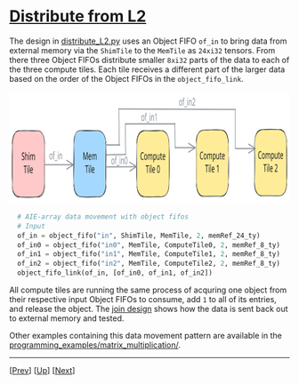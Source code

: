 <!---//===- README.md ---------------------------------------*- Markdown -*-===//
//
// This file is licensed under the Apache License v2.0 with LLVM Exceptions.
// See https://llvm.org/LICENSE.txt for license information.
// SPDX-License-Identifier: Apache-2.0 WITH LLVM-exception
//
// Copyright (C) 2024, Advanced Micro Devices, Inc.
// 
//===----------------------------------------------------------------------===//-->

# <ins>Distribute from L2</ins>

The design in [distribute_L2.py](./distribute_L2.py) uses an Object FIFO `of_in` to bring data from external memory via the `ShimTile` to the `MemTile` as `24xi32` tensors. From there three Object FIFOs distribute smaller `8xi32` parts of the data to each of the three compute tiles. Each tile receives a different part of the larger data based on the order of the Object FIFOs in the `object_fifo_link`.

<img src="../../../assets/DistributeL2.svg" height=200 width="700">

```python
  # AIE-array data movement with object fifos
  # Input
  of_in = object_fifo("in", ShimTile, MemTile, 2, memRef_24_ty)
  of_in0 = object_fifo("in0", MemTile, ComputeTile0, 2, memRef_8_ty)
  of_in1 = object_fifo("in1", MemTile, ComputeTile1, 2, memRef_8_ty)
  of_in2 = object_fifo("in2", MemTile, ComputeTile2, 2, memRef_8_ty)
  object_fifo_link(of_in, [of_in0, of_in1, of_in2])
```

All compute tiles are running the same process of acquring one object from their respective input Object FIFOs to consume, add `1` to all of its entries, and release the object. The [join design](../05_join_L2/) shows how the data is sent back out to external memory and tested.

Other examples containing this data movement pattern are available in the [programming_examples/matrix_multiplication/](../../../../programming_examples/basic/matrix_multiplication/).

-----
[[Prev](../03_external_mem_to_core_L2/)] [[Up](..)] [[Next](../05_join_L2/)]
